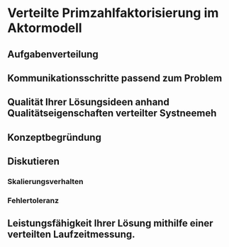 # Verteilte Primzahlfaktorisierung im Aktormodell

## Aufgabenverteilung
## Kommunikationsschritte passend zum Problem
## Qualität Ihrer Lösungsideen anhand Qualitätseigenschaften verteilter Systneemeh
## Konzeptbegründung

## Diskutieren 
### Skalierungsverhalten

### Fehlertoleranz

## Leistungsfähigkeit Ihrer Lösung mithilfe einer verteilten Laufzeitmessung.


